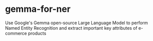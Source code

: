# gemma-for-ner
Use Google's Gemma open-source Large Language Model to perform Named Entity Recognition and extract important key attributes of e-commerce products
